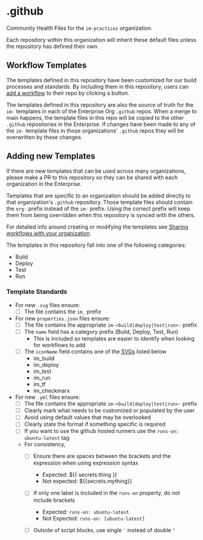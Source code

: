 # .github
Community Health Files for the `im-practices` organization.

Each repository within this organization will inherit these default files unless the repository has defined their own.

## Workflow Templates
The templates defined in this repository have been customized for our build processes and standards.  By including them in this repository, users can [add a workflow] to their repo by clicking a button.

The templates defined in this repository are also the source of truth for the `im-` templates in each of the Enterprise Org `.github` repos.  When a merge to main happens, the template files in this repo will be copied to the other `.github` repositories in the Enterprise.  If changes have been made to any of the `im-` template files in those organizations' `.github` repos they will be overwritten by these changes.

## Adding new Templates
If there are new templates that can be used across many organizations, please make a PR to this repository so they can be shared with each organization in the Enterprise.  

Templates that are specific to an organization should be added directly to that organization's `.github` repository.  Those template files should contain the `org-` prefix instead of the `im-` prefix.  Using the correct prefix will keep them from being overridden when this repository is synced with the others.

For detailed info around creating or modifying the templates see [Sharing workflows with your organization].

The templates in this repository fall into one of the following categories:
- Build
- Deploy
- Test
- Run
 
### Template Standards
- For new `.svg` files ensure:
  - [ ] The file contains the `im_` prefix
- For new `properties.json` files ensure:
  - [ ] The file contains the appropriate `im-<build|deploy|test|run>-` prefix
  - [ ] The `name` field has a category prefix (Build, Deploy, Test, Run)
    - This is included so templates are easier to identify when looking for workflows to add
  - [ ] The `iconName` field contains one of the [SVGs](#svgs) listed below
    - im_build
    - im_deploy
    - im_test
    - im_run
    - im_tf
    - im_checkmarx
- For new `.yml` files ensure:
  - [ ] The file contains the appropriate `im-<build|deploy|test|run>-` prefix
  - [ ] Clearly mark what needs to be customized or populated by the user
  - [ ] Avoid using default values that may be overlooked
  - [ ] Clearly state the format if something specific is required
  - [ ] If you want to use the github hosted runners use the `runs-on: ubuntu-latest` tag
  - For consistency, 
    - [ ] Ensure there are spaces between the brackets and the expression when using expression syntax
      - Expected: ${{ secrets.thing }}
      - Not expected: ${{secrets.mything}}
    - [ ] If only one label is included in the `runs-on` property, do not include brackets
      - Expected: `runs-on: ubuntu-latest`
      - Not Expected: `runs-on: [ubuntu-latest]`
    - [ ] Outside of script blocks, use single `'` instead of double `"`
    
  

[add a workflow]: https://docs.github.com/en/actions/guides/setting-up-continuous-integration-using-workflow-templates
[Sharing workflows with your organization]: https://docs.github.com/en/actions/learn-github-actions/sharing-workflows-with-your-organization